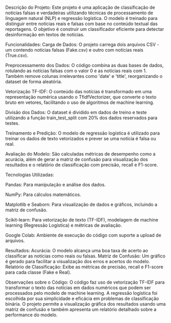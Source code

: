 Descrição do Projeto:
Este projeto é uma aplicação de classificação de notícias falsas e verdadeiras utilizando técnicas de processamento de linguagem natural (NLP) e regressão logística. O modelo é treinado para distinguir entre notícias reais e falsas com base no conteúdo textual das reportagens. O objetivo é construir um classificador eficiente para detectar desinformação em textos de notícias.

Funcionalidades:
Carga de Dados: O projeto carrega dois arquivos CSV - um contendo notícias falsas (Fake.csv) e outro com notícias reais (True.csv).

Preprocessamento dos Dados: O código combina as duas bases de dados, rotulando as notícias falsas com o valor 0 e as notícias reais com 1. Também remove colunas irrelevantes como 'date' e 'title', reorganizando o dataset de forma aleatória.

Vetorização TF-IDF: O conteúdo das notícias é transformado em uma representação numérica usando o TfidfVectorizer, que converte o texto bruto em vetores, facilitando o uso de algoritmos de machine learning.

Divisão dos Dados: O dataset é dividido em dados de treino e teste utilizando a função train_test_split com 20% dos dados reservados para testes.

Treinamento e Predição: O modelo de regressão logística é utilizado para treinar os dados de texto vetorizados e prever se uma notícia é falsa ou real.

Avaliação do Modelo: São calculadas métricas de desempenho como a acurácia, além de gerar a matriz de confusão para visualização dos resultados e o relatório de classificação com precisão, recall e F1-score.


Tecnologias Utilizadas:

Pandas: Para manipulação e análise dos dados.

NumPy: Para cálculos matemáticos.

Matplotlib e Seaborn: Para visualização de dados e gráficos, incluindo a matriz de confusão.

Scikit-learn: Para vetorização de texto (TF-IDF), modelagem de machine learning (Regressão Logística) e métricas de avaliação.

Google Colab: Ambiente de execução do código com suporte a upload de arquivos.


Resultados:
Acurácia: O modelo alcança uma boa taxa de acerto ao classificar as notícias como reais ou falsas.
Matriz de Confusão: Um gráfico é gerado para facilitar a visualização dos erros e acertos do modelo.
Relatório de Classificação: Exibe as métricas de precisão, recall e F1-score para cada classe (Fake e Real).

Observações sobre o Código:
O código faz uso de vetorização TF-IDF para transformar o texto das notícias em dados numéricos que podem ser processados pelo modelo de machine learning.
A regressão logística foi escolhida por sua simplicidade e eficácia em problemas de classificação binária.
O projeto permite a visualização gráfica dos resultados usando uma matriz de confusão e também apresenta um relatório detalhado sobre a performance do modelo.

